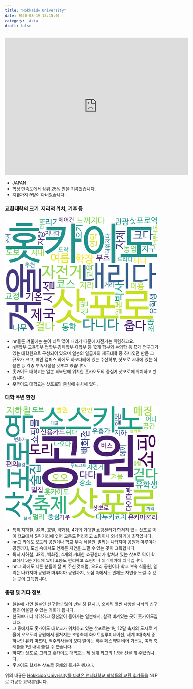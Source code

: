 ```yaml
---
title: "Hokkaido University"
date: 2020-08-19 13:15:09
category: 'Asia'
draft: false
---
```


<iframe
width="600"
height="450"
frameborder="0" style="border:0"
src="https://www.google.com/maps/embed/v1/place?key=AIzaSyC9e1AME-pVmWC4hBpFdu5S4dKzyepa3HQ&q=Hokkaido+University&center=43.0779575,141.340013&zoom=14" allowfullscreen>
</iframe>

* JAPAN
* 학생 만족도에서 상위 25% 안을 기록했습니다.
* 지금까지 9명이 다녀갔습니다. 

### 교환대학의 크기, 지리적 위치, 기후 등

![gen_info-WordCloud](../univ_wordclouds_okt/gen_info/JP000006_gen_info_okt.png)

* nn물론 겨울에는 눈이 너무 많이 내리기 때문에 자전거는 위험하고요.
* n문학부·교육학부·법학부·경제학부·이학부 등 12개 학부와 수의학 등 13개 연구과가 있는 대학원으로 구성되어 있으며 일본의 일곱개의 제국대학 중 하나였던 만큼 그 규모가 크고, 메인 캠퍼스 외에도 하코다테에 있는 수산학부, 삿포로 시내에 있는 식물원 등 각종 부속시설을 갖추고 있습니다.
* 홋카이도 대학교는 일본 최북단에 위치한 홋카이도의 중심지 삿포로에 위치하고 있습니다.
* 홋카이도 대학교는 삿포로의 중심에 위치해 있다.


### 대학 주변 환경

![env_info-WordCloud](../univ_wordclouds_okt/env_info/JP000006_env_info_okt.png)

* 특히 지하철, JR역, 호텔, 백화점, 4개의 거대한 쇼핑센터가 합쳐져 있는 삿포로 역이 학교에서 5분 거리에 있어 교통도 편리하고 쇼핑이나 외식하기에 최적입니다.
* nn그 외에도 오도리 공원이나 학교 부속 식물원, 멀리는 나카지마 공원과 마루야마 공원까지, 도심 속에서도 언제든 자연을 느낄 수 있는 곳이 그득합니다.
* 특히 지하철, JR역, 백화점, 4개의 거대한 쇼핑센터가 합쳐져 있는 삿포로 역이 학교에서 5분 거리에 있어 교통도 편리하고 쇼핑이나 외식하기에 최적입니다.
* nn그 외에도 다른 분들이 잘 써 주신 것처럼, 오도리 공원이나 학교 부속 식물원, 멀리는 나카지마 공원과 마루야마 공원까지, 도심 속에서도 언제든 자연을 느낄 수 있는 곳이 그득합니다.


### 총평 및 기타 정보 
* 일본에 가면 일본인 친구들만 많이 만날 것 같지만, 오히려 훨씬 다양한 나라의 친구들과 어울릴 수 있는 기회가 됩니다.
* 한국보다 더 삭막하고 정신없이 돌아가는 일본에서, 살짝 비켜있는 곳이 홋카이도입니다.
* 그 중에서도 홋카이도 대학교가 위치하고 있는 삿포로는 1년 12달 축제의 도시로 겨울에 오오도리 공원에서 펼쳐지는 조명축제 화이트일루미네이션, 세계 3대축제 중 하나인 유키 마쯔리, 맥주회사들이 모여 벌이는 맥주 페스티벌 비어 가든등, 여러 축제들을 1년 내내 즐길 수 있습니다.
* 하지만 삿포로, 그리고 홋카이도 대학교는 제 생애 최고의 1년을 선물 해 주었습니다.
* 홋카이도 학제는 삿포로 전체의 즐거운 행사다.


위의 내용은 [Hokkaido University를 다녀온 연세대학교 학생들의 교환 후기들을](http://oia.yonsei.ac.kr/partner/expReport.asp?ucode=JP000006&bgbn=A) NLP로 가공한 요약본입니다. 
